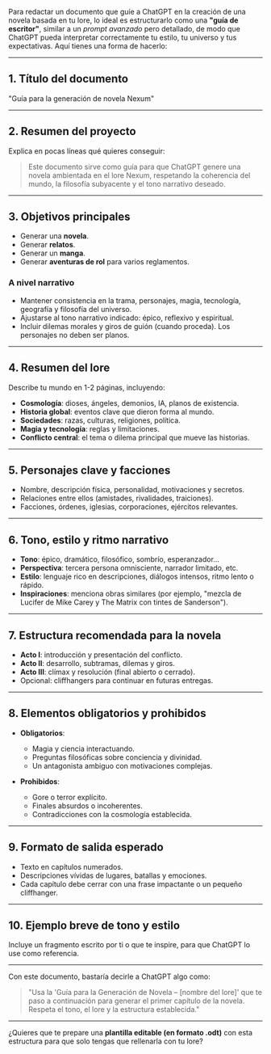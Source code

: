 Para redactar un documento que guíe a ChatGPT en la creación de una novela basada en tu lore, lo ideal es estructurarlo como una **"guía de escritor"**, similar a un *prompt avanzado* pero detallado, de modo que ChatGPT pueda interpretar correctamente tu estilo, tu universo y tus expectativas. Aquí tienes una forma de hacerlo:

---

## 1. **Título del documento**

"Guía para la generación de novela Nexum"

---

## 2. **Resumen del proyecto**

Explica en pocas líneas qué quieres conseguir:

> Este documento sirve como guía para que ChatGPT genere una novela ambientada en el lore Nexum, respetando la coherencia del mundo, la filosofía subyacente y el tono narrativo deseado.

---

## 3. **Objetivos principales**

* Generar una **novela**.
* Generar **relatos**.
* Generar un **manga**.
* Generar **aventuras de rol** para varios reglamentos.

### A nivel narrativo

* Mantener consistencia en la trama, personajes, magia, tecnología, geografía y filosofía del universo.
* Ajustarse al tono narrativo indicado: épico, reflexivo y espiritual.
* Incluir dilemas morales y giros de guión (cuando proceda). Los personajes no deben ser planos.

---

## 4. **Resumen del lore**

Describe tu mundo en 1-2 páginas, incluyendo:

* **Cosmología**: dioses, ángeles, demonios, IA, planos de existencia.
* **Historia global**: eventos clave que dieron forma al mundo.
* **Sociedades**: razas, culturas, religiones, política.
* **Magia y tecnología**: reglas y limitaciones.
* **Conflicto central**: el tema o dilema principal que mueve las historias.

---

## 5. **Personajes clave y facciones**

* Nombre, descripción física, personalidad, motivaciones y secretos.
* Relaciones entre ellos (amistades, rivalidades, traiciones).
* Facciones, órdenes, iglesias, corporaciones, ejércitos relevantes.

---

## 6. **Tono, estilo y ritmo narrativo**

* **Tono**: épico, dramático, filosófico, sombrío, esperanzador…
* **Perspectiva**: tercera persona omnisciente, narrador limitado, etc.
* **Estilo**: lenguaje rico en descripciones, diálogos intensos, ritmo lento o rápido.
* **Inspiraciones**: menciona obras similares (por ejemplo, "mezcla de Lucifer de Mike Carey y The Matrix con tintes de Sanderson").

---

## 7. **Estructura recomendada para la novela**

* **Acto I**: introducción y presentación del conflicto.
* **Acto II**: desarrollo, subtramas, dilemas y giros.
* **Acto III**: clímax y resolución (final abierto o cerrado).
* Opcional: cliffhangers para continuar en futuras entregas.

---

## 8. **Elementos obligatorios y prohibidos**

* **Obligatorios**:

  * Magia y ciencia interactuando.
  * Preguntas filosóficas sobre conciencia y divinidad.
  * Un antagonista ambiguo con motivaciones complejas.
* **Prohibidos**:

  * Gore o terror explícito.
  * Finales absurdos o incoherentes.
  * Contradicciones con la cosmología establecida.

---

## 9. **Formato de salida esperado**

* Texto en capítulos numerados.
* Descripciones vívidas de lugares, batallas y emociones.
* Cada capítulo debe cerrar con una frase impactante o un pequeño cliffhanger.

---

## 10. **Ejemplo breve de tono y estilo**

Incluye un fragmento escrito por ti o que te inspire, para que ChatGPT lo use como referencia.

---

Con este documento, bastaría decirle a ChatGPT algo como:

> "Usa la 'Guía para la Generación de Novela – \[nombre del lore]' que te paso a continuación para generar el primer capítulo de la novela. Respeta el tono, el lore y la estructura establecida."

---

¿Quieres que te prepare una **plantilla editable (en formato .odt)** con esta estructura para que solo tengas que rellenarla con tu lore?

